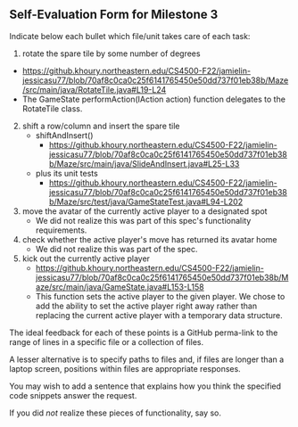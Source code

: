 ## Self-Evaluation Form for Milestone 3

Indicate below each bullet which file/unit takes care of each task:

1. rotate the spare tile by some number of degrees
- https://github.khoury.northeastern.edu/CS4500-F22/jamielin-jessicasu77/blob/70af8c0ca0c25f6141765450e50dd737f01eb38b/Maze/src/main/java/RotateTile.java#L19-L24
- The GameState performAction(IAction action) function delegates to the RotateTile class.
2. shift a row/column and insert the spare tile
   - shiftAndInsert()
     - https://github.khoury.northeastern.edu/CS4500-F22/jamielin-jessicasu77/blob/70af8c0ca0c25f6141765450e50dd737f01eb38b/Maze/src/main/java/SlideAndInsert.java#L25-L33
   - plus its unit tests
     - https://github.khoury.northeastern.edu/CS4500-F22/jamielin-jessicasu77/blob/70af8c0ca0c25f6141765450e50dd737f01eb38b/Maze/src/test/java/GameStateTest.java#L94-L202
3. move the avatar of the currently active player to a designated spot
   - We did not realize this was part of this spec's functionality requirements.
4. check whether the active player's move has returned its avatar home
   - We did not realize this was part of the spec.
5. kick out the currently active player
   - https://github.khoury.northeastern.edu/CS4500-F22/jamielin-jessicasu77/blob/70af8c0ca0c25f6141765450e50dd737f01eb38b/Maze/src/main/java/GameState.java#L153-L158
   - This function sets the active player to the given player. We chose to add the ability to 
     set the active player right away rather than replacing the current active player with a 
     temporary data structure.
     
The ideal feedback for each of these points is a GitHub
perma-link to the range of lines in a specific file or a collection of
files.

A lesser alternative is to specify paths to files and, if files are
longer than a laptop screen, positions within files are appropriate
responses.

You may wish to add a sentence that explains how you think the
specified code snippets answer the request.

If you did *not* realize these pieces of functionality, say so.

